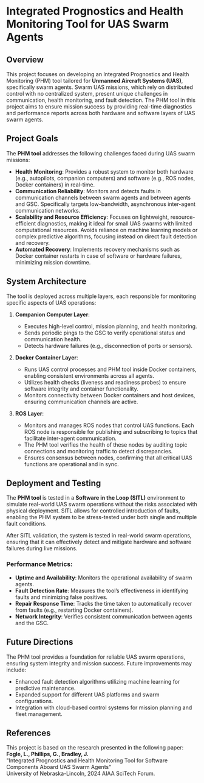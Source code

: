 # Integrated Prognostics and Health Monitoring Tool for UAS Swarm Agents

## Overview

This project focuses on developing an Integrated Prognostics and Health Monitoring (PHM) tool tailored for **Unmanned Aircraft Systems (UAS)**, specifically swarm agents. Swarm UAS missions, which rely on distributed control with no centralized system, present unique challenges in communication, health monitoring, and fault detection. The PHM tool in this project aims to ensure mission success by providing real-time diagnostics and performance reports across both hardware and software layers of UAS swarm agents.

## Project Goals

The **PHM tool** addresses the following challenges faced during UAS swarm missions:

- **Health Monitoring**: Provides a robust system to monitor both hardware (e.g., autopilots, companion computers) and software (e.g., ROS nodes, Docker containers) in real-time.
- **Communication Reliability**: Monitors and detects faults in communication channels between swarm agents and between agents and GSC. Specifically targets low-bandwidth, asynchronous inter-agent communication networks.
- **Scalability and Resource Efficiency**: Focuses on lightweight, resource-efficient diagnostics, making it ideal for small UAS swarms with limited computational resources. Avoids reliance on machine learning models or complex predictive algorithms, focusing instead on direct fault detection and recovery.
- **Automated Recovery**: Implements recovery mechanisms such as Docker container restarts in case of software or hardware failures, minimizing mission downtime.

## System Architecture

The tool is deployed across multiple layers, each responsible for monitoring specific aspects of UAS operations:

1. **Companion Computer Layer**:
   - Executes high-level control, mission planning, and health monitoring.
   - Sends periodic pings to the GSC to verify operational status and communication health.
   - Detects hardware failures (e.g., disconnection of ports or sensors).

2. **Docker Container Layer**:
   - Runs UAS control processes and PHM tool inside Docker containers, enabling consistent environments across all agents.
   - Utilizes health checks (liveness and readiness probes) to ensure software integrity and container functionality.
   - Monitors connectivity between Docker containers and host devices, ensuring communication channels are active.

3. **ROS Layer**:
   - Monitors and manages ROS nodes that control UAS functions. Each ROS node is responsible for publishing and subscribing to topics that facilitate inter-agent communication.
   - The PHM tool verifies the health of these nodes by auditing topic connections and monitoring traffic to detect discrepancies.
   - Ensures consensus between nodes, confirming that all critical UAS functions are operational and in sync.

## Deployment and Testing

The **PHM tool** is tested in a **Software in the Loop (SITL)** environment to simulate real-world UAS swarm operations without the risks associated with physical deployment. SITL allows for controlled introduction of faults, enabling the PHM system to be stress-tested under both single and multiple fault conditions.

After SITL validation, the system is tested in real-world swarm operations, ensuring that it can effectively detect and mitigate hardware and software failures during live missions.

### Performance Metrics:
- **Uptime and Availability**: Monitors the operational availability of swarm agents.
- **Fault Detection Rate**: Measures the tool’s effectiveness in identifying faults and minimizing false positives.
- **Repair Response Time**: Tracks the time taken to automatically recover from faults (e.g., restarting Docker containers).
- **Network Integrity**: Verifies consistent communication between agents and the GSC.

## Future Directions

The PHM tool provides a foundation for reliable UAS swarm operations, ensuring system integrity and mission success. Future improvements may include:
- Enhanced fault detection algorithms utilizing machine learning for predictive maintenance.
- Expanded support for different UAS platforms and swarm configurations.
- Integration with cloud-based control systems for mission planning and fleet management.

## References

This project is based on the research presented in the following paper:  
**Fogle, L., Phillips, G., Bradley, J.**  
"Integrated Prognostics and Health Monitoring Tool for Software Components Aboard UAS Swarm Agents"  
University of Nebraska-Lincoln, 2024 AIAA SciTech Forum.

